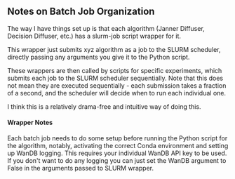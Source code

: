 ## Notes on Batch Job Organization

The way I have things set up is that each algorithm (Janner Diffuser, Decision Diffuser, etc.) has a slurm-job script wrapper for it. 

This wrapper just submits xyz algorithm as a job to the SLURM scheduler, directly passing any arguments you give it to the Python script.

These wrappers are then called by scripts for specific experiments, which submits each job to the SLURM scheduler sequentially. Note that this does not mean they are executed sequentially - each submission takes a fraction of a second, and the scheduler will decide when to run each individual one. 

I think this is a relatively drama-free and intuitive way of doing this.

#### Wrapper Notes
Each batch job needs to do some setup before running the Python script for the algorithm, notably, activating the correct Conda environment and setting up WanDB logging. This requires your individual WanDB API key to be used. If you don't want to do any logging you can just set the WanDB argument to False in the arguments passed to SLURM wrapper. 